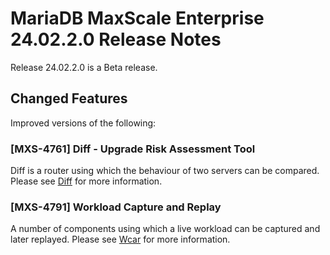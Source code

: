 # MariaDB MaxScale Enterprise 24.02.2.0 Release Notes

Release 24.02.2.0 is a Beta release.

## Changed Features

Improved versions of the following:

### [MXS-4761] Diff - Upgrade Risk Assessment Tool

Diff is a router using which the behaviour of two servers can
be compared. Please see [Diff](../Routers/Diff.md) for more information.

### [MXS-4791] Workload Capture and Replay

A number of components using which a live workload can be captured
and later replayed. Please see [Wcar](../Filters/Wcar.md) for more information.
